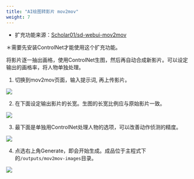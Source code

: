 ```yaml
---
title: "AI绘图转影片 mov2mov"
weight: 7
---
```


- 扩充功能来源：[Scholar01/sd-webui-mov2mov](https://github.com/Scholar01/sd-webui-mov2mov)

＊需要先安装ControlNet才能使用这个扩充功能。

将影片逐一抽出画格，使用ControlNet生图，然后再自动合成新影片。可以设定输出的画格率，将人物单独处理。


1. 切换到mov2mov页面，输入提示词, 再上传影片。

![](/posts/stable-diffusion-webui-manuals/images/Screenshot_20230420_130951.webp)

2. 在下面设定输出影片的长宽。生图的长宽比例应与原始影片一致。

![](/posts/stable-diffusion-webui-manuals/images/Screenshot_20230420_131855.webp)

3. 最下面是单独用ControlNet处理人物的选项，可以改善动作侦测的精度。

![](/posts/stable-diffusion-webui-manuals/images/Screenshot_20230420_132520.webp)

4. 点选右上角Generate，即会开始生成。成品位于主程式下的`/outputs/mov2mov-images`目录。

![](/posts/stable-diffusion-webui-manuals/images/2023-04-20-14h30m36s877.webp)
